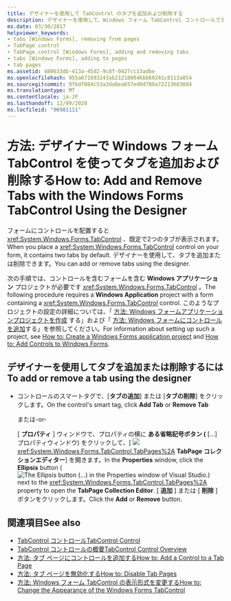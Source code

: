 ```yaml
---
title: デザイナーを使用して TabControl のタブを追加および削除する
description: デザイナーを使用して、Windows フォーム TabControl コントロールでタブを追加および削除する方法について説明します。
ms.date: 03/30/2017
helpviewer_keywords:
- tabs [Windows Forms], removing from pages
- TabPage control
- TabPage control [Windows Forms], adding and removing tabs
- tabs [Windows Forms], adding to pages
- tab pages
ms.assetid: 480633db-413a-45d2-9c8f-0427cc13adbe
ms.openlocfilehash: 955a671693243ab212180046bb60241c8113a854
ms.sourcegitcommit: 9f6df084c53a3da0ea657ed0d708a72213683084
ms.translationtype: MT
ms.contentlocale: ja-JP
ms.lasthandoff: 12/09/2020
ms.locfileid: "96981111"
---
```

# <a name="how-to-add-and-remove-tabs-with-the-windows-forms-tabcontrol-using-the-designer"></a><span data-ttu-id="a5581-103">方法: デザイナーで Windows フォーム TabControl を使ってタブを追加および削除する</span><span class="sxs-lookup"><span data-stu-id="a5581-103">How to: Add and Remove Tabs with the Windows Forms TabControl Using the Designer</span></span>
<span data-ttu-id="a5581-104">フォームにコントロールを配置すると <xref:System.Windows.Forms.TabControl> 、既定で2つのタブが表示されます。</span><span class="sxs-lookup"><span data-stu-id="a5581-104">When you place a <xref:System.Windows.Forms.TabControl> control on your form, it contains two tabs by default.</span></span> <span data-ttu-id="a5581-105">デザイナーを使用して、タブを追加または削除できます。</span><span class="sxs-lookup"><span data-stu-id="a5581-105">You can add or remove tabs using the designer.</span></span>

 <span data-ttu-id="a5581-106">次の手順では、コントロールを含むフォームを含む **Windows アプリケーション** プロジェクトが必要です <xref:System.Windows.Forms.TabControl> 。</span><span class="sxs-lookup"><span data-stu-id="a5581-106">The following procedure requires a **Windows Application** project with a form containing a <xref:System.Windows.Forms.TabControl> control.</span></span> <span data-ttu-id="a5581-107">このようなプロジェクトの設定の詳細については、「 [方法: Windows フォームアプリケーションプロジェクトを作成](/visualstudio/ide/step-1-create-a-windows-forms-application-project) する」および「 [方法: Windows フォームにコントロールを追加](how-to-add-controls-to-windows-forms.md)する」を参照してください。</span><span class="sxs-lookup"><span data-stu-id="a5581-107">For information about setting up such a project, see [How to: Create a Windows Forms application project](/visualstudio/ide/step-1-create-a-windows-forms-application-project) and [How to: Add Controls to Windows Forms](how-to-add-controls-to-windows-forms.md).</span></span>

## <a name="to-add-or-remove-a-tab-using-the-designer"></a><span data-ttu-id="a5581-108">デザイナーを使用してタブを追加または削除するには</span><span class="sxs-lookup"><span data-stu-id="a5581-108">To add or remove a tab using the designer</span></span>

- <span data-ttu-id="a5581-109">コントロールのスマートタグで、[**タブの追加**] または [**タブの削除**] をクリックします。</span><span class="sxs-lookup"><span data-stu-id="a5581-109">On the control's smart tag, click **Add Tab** or **Remove Tab**</span></span>

     <span data-ttu-id="a5581-110">または</span><span class="sxs-lookup"><span data-stu-id="a5581-110">-or-</span></span>

     <span data-ttu-id="a5581-111">[ **プロパティ** ] ウィンドウで、プロパティの横に **ある省略記号ボタン (** [...] プロパティウィンドウ) をクリックして、[ ![ ](./media/visual-studio-ellipsis-button.png) <xref:System.Windows.Forms.TabControl.TabPages%2A> **TabPage コレクションエディター**] を開きます。</span><span class="sxs-lookup"><span data-stu-id="a5581-111">In the **Properties** window, click the **Ellipsis** button (![The Ellipsis button (...) in the Properties window of Visual Studio.](./media/visual-studio-ellipsis-button.png)) next to the <xref:System.Windows.Forms.TabControl.TabPages%2A> property to open the **TabPage Collection Editor**.</span></span> <span data-ttu-id="a5581-112">[ **追加** ] または [ **削除** ] ボタンをクリックします。</span><span class="sxs-lookup"><span data-stu-id="a5581-112">Click the **Add** or **Remove** button.</span></span>

## <a name="see-also"></a><span data-ttu-id="a5581-113">関連項目</span><span class="sxs-lookup"><span data-stu-id="a5581-113">See also</span></span>

- [<span data-ttu-id="a5581-114">TabControl コントロール</span><span class="sxs-lookup"><span data-stu-id="a5581-114">TabControl Control</span></span>](tabcontrol-control-windows-forms.md)
- [<span data-ttu-id="a5581-115">TabControl コントロールの概要</span><span class="sxs-lookup"><span data-stu-id="a5581-115">TabControl Control Overview</span></span>](tabcontrol-control-overview-windows-forms.md)
- [<span data-ttu-id="a5581-116">方法: タブ ページにコントロールを追加する</span><span class="sxs-lookup"><span data-stu-id="a5581-116">How to: Add a Control to a Tab Page</span></span>](how-to-add-a-control-to-a-tab-page.md)
- [<span data-ttu-id="a5581-117">方法: タブ ページを無効化する</span><span class="sxs-lookup"><span data-stu-id="a5581-117">How to: Disable Tab Pages</span></span>](how-to-disable-tab-pages.md)
- [<span data-ttu-id="a5581-118">方法: Windows フォーム TabControl の表示形式を変更する</span><span class="sxs-lookup"><span data-stu-id="a5581-118">How to: Change the Appearance of the Windows Forms TabControl</span></span>](how-to-change-the-appearance-of-the-windows-forms-tabcontrol.md)
